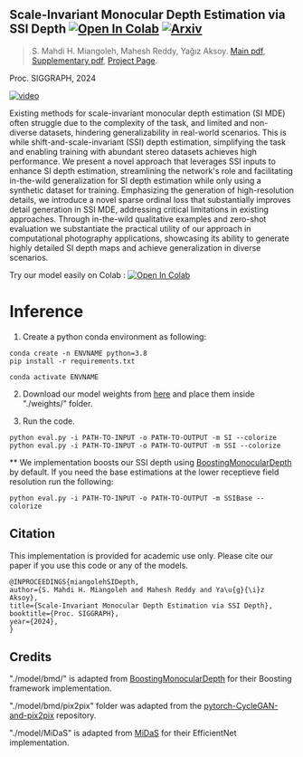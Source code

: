 ## Scale-Invariant Monocular Depth Estimation via SSI Depth [![Open In Colab](https://colab.research.google.com/assets/colab-badge.svg)](https://colab.research.google.com/github/compphoto/SIDepth/blob/main/demo.ipynb) [![Arxiv](http://img.shields.io/badge/cs.CV-arXiv-B31B1B.svg)](https://yaksoy.github.io/papers/SIG24-SI-Depth-Supp.pdf)


> S. Mahdi H. Miangoleh, Mahesh Reddy, Yağız Aksoy.
> [Main pdf](https://yaksoy.github.io/papers/SIG24-SI-Depth.pdf),
> [Supplementary pdf](https://yaksoy.github.io/papers/SIG24-SI-Depth-Supp.pdf),
> [Project Page](https://yaksoy.github.io/sidepth/). 

Proc. SIGGRAPH, 2024

[![video](figures/gitplay.jpg)](https://www.youtube.com/watch?v=R_vW6TjYiEM)



Existing methods for scale-invariant monocular depth estimation (SI MDE) often struggle due to the complexity of the task, and limited and non-diverse datasets, hindering generalizability in real-world scenarios. This is while shift-and-scale-invariant (SSI) depth estimation, simplifying the task and enabling training with abundant stereo datasets achieves high performance. We present a novel approach that leverages SSI inputs to enhance SI depth estimation, streamlining the network's role and facilitating in-the-wild generalization for SI depth estimation while only using a synthetic dataset for training. Emphasizing the generation of high-resolution details, we introduce a novel sparse ordinal loss that substantially improves detail generation in SSI MDE, addressing critical limitations in existing approaches. Through in-the-wild qualitative examples and zero-shot evaluation we substantiate the practical utility of our approach in computational photography applications, showcasing its ability to generate highly detailed SI depth maps and achieve generalization in diverse scenarios.


Try our model easily on Colab : [![Open In Colab](https://colab.research.google.com/assets/colab-badge.svg)](https://colab.research.google.com/github/compphoto/SIDepth/blob/main/demo.ipynb)



# Inference

1. Create a python conda environment as following:

```
conda create -n ENVNAME python=3.8
pip install -r requirements.txt

conda activate ENVNAME
```

2. Download our model weights from [here]() and place them inside "./weights/" folder.

3. Run the code.
```
python eval.py -i PATH-TO-INPUT -o PATH-TO-OUTPUT -m SI --colorize
python eval.py -i PATH-TO-INPUT -o PATH-TO-OUTPUT -m SSI --colorize
```

** We implementation boosts our SSI depth using [BoostingMonocularDepth](https://github.com/intel-isl/MiDaS/tree/v2) by default. If you need the base estimations at the lower receptieve field resolution run the following:
```
python eval.py -i PATH-TO-INPUT -o PATH-TO-OUTPUT -m SSIBase --colorize
```

## Citation

This implementation is provided for academic use only. Please cite our paper if you use this code or any of the models.
```
@INPROCEEDINGS{miangolehSIDepth,
author={S. Mahdi H. Miangoleh and Mahesh Reddy and Ya\u{g}{\i}z Aksoy},
title={Scale-Invariant Monocular Depth Estimation via SSI Depth},
booktitle={Proc. SIGGRAPH},
year={2024},
}

```

## Credits

"./model/bmd/" is adapted from [BoostingMonocularDepth](https://github.com/intel-isl/MiDaS/tree/v2) for their Boosting framework implementation.  

"./model/bmd/pix2pix" folder was adapted from the [pytorch-CycleGAN-and-pix2pix](https://github.com/junyanz/pytorch-CycleGAN-and-pix2pix) repository. 

"./model/MiDaS" is adapted from [MiDaS](https://github.com/intel-isl/MiDaS/tree/v2) for their EfficientNet implementation.   
